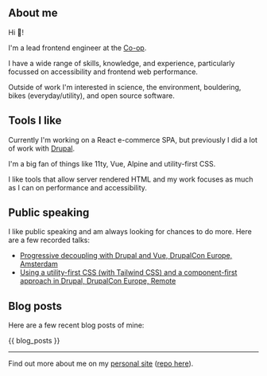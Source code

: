 ## About me

Hi :wave:!

I'm a lead frontend engineer at the [Co-op](https://github.com/coopdigital).

I have a wide range of skills, knowledge, and experience, particularly focussed on accessibility and frontend web performance. 

Outside of work I'm interested in science, the environment, bouldering, bikes (everyday/utility), and open source software.

## Tools I like

Currently I'm working on a React e-commerce SPA, but previously I did a lot of work with [Drupal](https://www.drupal.org/u/phil-wolstenholme).

I'm a big fan of things like 11ty, Vue, Alpine and utility-first CSS. 

I like tools that allow server rendered HTML and my work focuses as much as I can on performance and accessibility.

## Public speaking

I like public speaking and am always looking for chances to do more. Here are a few recorded talks:

* [Progressive decoupling with Drupal and Vue, DrupalCon Europe, Amsterdam](https://www.youtube.com/watch?v=TBLlwvM_uPc)
* [Using a utility-first CSS (with Tailwind CSS) and a component-first approach in Drupal, DrupalCon Europe, Remote](https://www.youtube.com/watch?v=MYY1teFZ_Fk)

## Blog posts

Here are a few recent blog posts of mine:

{{ blog_posts }}

----

Find out more about me on my [personal site](https://wolstenhol.me/) ([repo here](https://github.com/philwolstenholme/wolstenhol-11ty/)).
